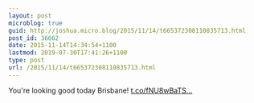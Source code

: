 ```yaml
---
layout: post
microblog: true
guid: http://joshua.micro.blog/2015/11/14/t665372308110835713.html
post_id: 36662
date: 2015-11-14T14:34:54+1100
lastmod: 2019-07-30T17:41:26+1100
type: post
url: /2015/11/14/t665372308110835713.html
---
```

You're looking good today Brisbane! [t.co/fNU8wBaTS...](https://t.co/fNU8wBaTSf)
